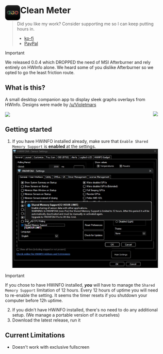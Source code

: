 # <img align="left" src="images/Logo.png" height=50> Clean Meter

> Did you like my work? Consider supporting me so I can keep putting hours in.
> - [ko-fi](https://ko-fi.com/danil0v3s)
> - [PayPal](https://www.paypal.com/donate/?hosted_button_id=W2GU6AHGQUND8)

> [!IMPORTANT]  
> We released 0.0.4 which DROPPED the need of MSI Afterburner and rely entirely on HWInfo alone. We heard some of you dislike Afterburner so we opted to go the least friction route.

## What is this?

A small desktop companion app to display sleek graphs overlays from HWInfo. Designs were made by [/u/Violetmars](https://www.reddit.com/user/Violetmars/)

<img align="right" src="https://github.com/user-attachments/assets/5e797f42-bebc-4d8f-82c8-837fc4b58a07">
<img align="center" src="https://github.com/user-attachments/assets/6c7bd91a-7e9a-4c38-a450-d6e2ce26bcd4">

## Getting started
1. If you have HWiNFO installed already, make sure that `Enable Shared Memory Support` is **enabled** at the settings.
![image](images/qa_clean_meter.png)
> [!IMPORTANT]  
> If you chose to have HWiNFO installed, _**you**_ will have to manage the `Shared Memory Support` limitation of 12 hours. Every 12 hours of uptime you will need to re-enable the setting. It seems the timer resets if you shutdown your computer before 12h uptime.
2. If you didn't have HWiNFO installed, there's no need to do any additional setup. (We manage a portable version of it ourselves)
3. Download the latest release, run it

## Current Limitations
- Doesn't work with exclusive fullscreen

